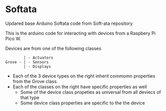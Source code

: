 # Softata
Updared base Arduino Softata code from Soft-ata repository

This is the arduino code for interacting with devices from a Raspbery Pi Pico W.

Devices are from one of the following classes

```
        | - Actuators
Grove - | - Sensors
        | - Displays
```

- Each of the 3 device types on the right inherit commomn properties from the Grove class.
- Each of the classes on the right have specific properties as well
  - Some of the device class propeties as universal from all deviecs of that type
  - Some device class properties are specific to the the device

